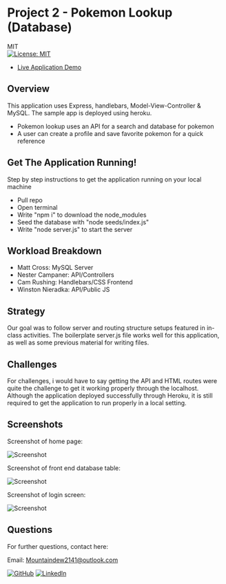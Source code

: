 # Project 2 - Pokemon Lookup (Database)

MIT<br>[![License: MIT](https://img.shields.io/badge/License-MIT-yellow.svg)](https://opensource.org/licenses/MIT)

* [Live Application Demo](https://thepokemonproject.herokuapp.com/)

## Overview

This application uses Express, handlebars, Model-View-Controller & MySQL.
The sample app is deployed using heroku.

* Pokemon lookup uses an API for a search and database for pokemon
* A user can create a profile and save favorite pokemon for a quick reference

## Get The Application Running!

Step by step instructions to get the application running on your local machine

* Pull repo
* Open terminal
* Write "npm i" to download the node_modules
* Seed the database with "node seeds/index.js"
* Write "node server.js" to start the server

## Workload Breakdown

* Matt Cross: MySQL Server 
* Nester Campaner: API/Controllers
* Cam Rushing: Handlebars/CSS Frontend
* Winston Nieradka: API/Public JS

## Strategy

Our goal was to follow server and routing structure setups featured in in-class activities. The boilerplate server.js file works well for this application, as well as some previous material for writing files.

## Challenges

For challenges, i would have to say getting the API and HTML routes were quite the challenge to get it working properly through the localhost. Although the application deployed successfully through Heroku, it is still required to get the application to run properly in a local setting. 

## Screenshots

Screenshot of home page:

![Screenshot](https://i.ibb.co/G29cMPM/frontpage.png)

Screenshot of front end database table:

![Screenshot](https://i.ibb.co/WkmdM39/tablepreview.png)

Screenshot of login screen:

![Screenshot](https://i.ibb.co/wsTKxTH/loginscreen.png)

## Questions

For further questions, contact here:

Email: Mountaindew2141@outlook.com
 
 [![GitHub](https://img.shields.io/badge/My%20GitHub-Click%20Me!-blueviolet?style=plastic&logo=GitHub)](https://github.com/MattCross01) 
 [![LinkedIn](https://img.shields.io/badge/My%20LinkedIn-Click%20Me!-grey?style=plastic&logo=LinkedIn&labelColor=blue)](https://www.linkedin.com/in/matthew-cross-604a98203/)
